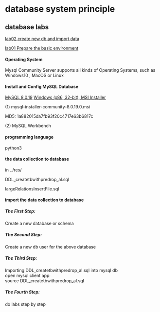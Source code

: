 # database system principle

## database labs

[lab02 create new db and import data](./lab02DbSystemStudent.pdf)

[lab01 Prepare the basic environment](./lab01DbSystemPrepareStudent.pdf)

#### Operating System
Mysql Community Server supports all kinds of Operating Systems, such as Windows10 , MacOS or Linux

#### Install and Config MySQL Database
[MySQL 8.0.19](https://dev.mysql.com/downloads/mysql/)
[Windows (x86, 32-bit), MSI Installer](https://dev.mysql.com/downloads/windows/installer/8.0.html)

(1) mysql-installer-community-8.0.19.0.msi

MD5: 1a882015da7fb93f20c4717e63b6817c

(2) MySQL Workbench

#### programming language
python3

#### the data collection to database

in ../res/

DDL_createtbwithpredrop_al.sql

largeRelationsInsertFile.sql

#### import the data collection to database

##### The First Step:
Create a new database or schema
##### The Second Step:
Create a new db user for the above database
##### The Third Step:
Importing DDL_createtbwithpredrop_al.sql into mysql db <br/>
open mysql client app:<br/>
source DDL_createtbwithpredrop_al.sql<br/>
##### The Fourth Step:
do labs step by step<br/>

